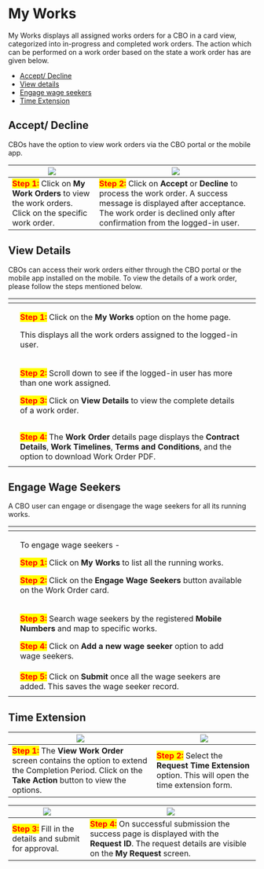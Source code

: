 # My Works

My Works displays all assigned works orders for a CBO in a card view, categorized into in-progress and completed work orders. The action which can be performed on a work order based on the state a work order has are given below.

* [Accept/ Decline](my-works.md#accept-decline)
* [View details](my-works.md#view-details)
* [Engage wage seekers](my-works.md#engage-wage-seekers)
* [Time Extension](my-works.md#time-extension)

## Accept/ Decline

CBOs have the option to view work orders via the CBO portal or the mobile app.

| ![](https://lh7-us.googleusercontent.com/y2Q8Vqop2R6JTsubUVOUDvT83Bcp5GbWyo-HlycWYFAKEg6zGVOzXiMNSPeIEB5mI\_mB42J9HBnaxXCsc6PBKsFNTkdlgdk8N7BPk5UA6JHwn8RSm0FrwyxjQLT-JdhQdgSWmBFwOXtOtxb8WmR-vw) | ![](https://lh7-us.googleusercontent.com/VXARnjBLzv4nt\_LpOWLePEIggq-eqtdOT06yE9pu2Hwy4VY78jTSHms8ylkGMmGs9to1WCPzGxioIUZYXmZrVf4XhIT\_-9pRO3GsVI4BoefOcSqAnN2-kpJM-oMCMDRrSeWguDgGZ\_E4-01smn2NqA)                                    |
| ------------------------------------------------------------------------------------------------------------------------------------------------------------------------------------------------- | -------------------------------------------------------------------------------------------------------------------------------------------------------------------------------------------------------------------------------------- |
| <mark style="color:red;">**Step 1:**</mark> Click on **My Work Orders** to view the work orders. Click on the specific work order.                                                                | <mark style="color:red;">**Step 2:**</mark> Click on **Accept** or **Decline** to process the work order. A success message is displayed after acceptance. The work order is declined only after confirmation from the logged-in user. |

## **View Details**

CBOs can access their work orders either through the CBO portal or the mobile app installed on the mobile. To view the details of a work order, please follow the steps mentioned below.&#x20;

<table data-card-size="large" data-view="cards"><thead><tr><th></th><th></th><th></th></tr></thead><tbody><tr><td><img src="../../../../../../.gitbook/assets/image (130).png" alt=""></td><td><p><mark style="color:red;"><strong>Step 1:</strong></mark> Click on the <strong>My Works</strong> option on the home page. </p><p>This displays all the work orders assigned to the logged-in user.</p></td><td></td></tr><tr><td><img src="../../../../../../.gitbook/assets/image (70).png" alt=""></td><td><p><mark style="color:red;"><strong>Step 2:</strong></mark> Scroll down to see if the logged-in user has more than one work assigned.</p><p><mark style="color:red;"><strong>Step 3:</strong></mark> Click on <strong>View Details</strong> to view the complete details of a work order.</p></td><td></td></tr><tr><td><img src="../../../../../../.gitbook/assets/image (1) (1).png" alt=""></td><td></td><td></td></tr><tr><td><img src="../../../../../../.gitbook/assets/image (8).png" alt=""></td><td></td><td></td></tr><tr><td><img src="../../../../../../.gitbook/assets/image (56).png" alt=""></td><td><mark style="color:red;"><strong>Step 4:</strong></mark> The <strong>Work Order</strong> details page displays the <strong>Contract Details</strong>, <strong>Work Timelines</strong>, <strong>Terms and Conditions</strong>, and the option to download Work Order PDF.</td><td></td></tr><tr><td><img src="../../../../../../.gitbook/assets/image (100).png" alt=""></td><td></td><td></td></tr></tbody></table>

## **Engage Wage Seekers**

A CBO user can engage or disengage the wage seekers for all its running works.

<table data-card-size="large" data-view="cards"><thead><tr><th></th><th></th><th></th></tr></thead><tbody><tr><td><img src="../../../../../../.gitbook/assets/image (121).png" alt=""></td><td><p>To engage wage seekers -</p><p><mark style="color:red;"><strong>Step 1:</strong></mark> Click on <strong>My Works</strong> to list all the running works.</p><p><mark style="color:red;"><strong>Step 2:</strong></mark> Click on the <strong>Engage Wage Seekers</strong> button available on the Work Order card.</p></td><td></td></tr><tr><td><img src="../../../../../../.gitbook/assets/image (7).png" alt=""></td><td><p><mark style="color:red;"><strong>Step 3:</strong></mark> Search wage seekers by the registered <strong>Mobile Numbers</strong> and map to specific works. </p><p><mark style="color:red;"><strong>Step 4:</strong></mark> Click on <strong>Add a new wage seeker</strong> option to add wage seekers.</p></td><td></td></tr><tr><td><img src="../../../../../../.gitbook/assets/image (106).png" alt=""></td><td><mark style="color:red;"><strong>Step 5:</strong></mark> Click on <strong>Submit</strong> once all the wage seekers are added. This saves the wage seeker record.</td><td></td></tr><tr><td><img src="../../../../../../.gitbook/assets/image (47).png" alt=""></td><td></td><td></td></tr></tbody></table>

## **Time Extension**

| ![](https://lh4.googleusercontent.com/1UnzN2NgYgO\_eqY3ZJra7SFLGab1w6xEm1G8cKeq8\_RJSKnZr5wJFOaYsc0fj721y9u4Pb0AnHz\_u-RCZB9G1wsFksXjI1iDq44tsZKLq8NBPNsAnme1DEBKuxwQs\_Zx6eCjKHFvftACzEp4EIo7gA) | ![](https://lh3.googleusercontent.com/vesvaEQDxgDy0h80mU9ZG9\_d2m28ytimDg\_HCn6JH6ZMPkgeDm0Fw82H-F1pxpApfnNQO1J5HErZsqao-uKXsn7dB-UhjjxIrbOj-hJTeo3BilF2yQrq-rgmWk\_9y8WfqHkwzXC7FhGhrQZXE6W7lw) |
| ------------------------------------------------------------------------------------------------------------------------------------------------------------------------------------------------- | ------------------------------------------------------------------------------------------------------------------------------------------------------------------------------------------------ |
| <mark style="color:red;">**Step 1:**</mark> The **View Work Order** screen contains the option to extend the Completion Period. Click on the **Take Action** button to view the options.          | <mark style="color:red;">**Step 2:**</mark> Select the **Request Time Extension** option. This will open the time extension form.                                                                |

| ![](https://lh3.googleusercontent.com/Mleo9lsKpMC1Wm44DCG34zQRBCnDOrkCjGkKkyO6Xlkbb4Y\_fAyH\_GTTtnrAO5AqWJx-tfJdsxJ9OGPHCf88isU-fDK\_gf7YkKlervW9WGhBS00kFTSjVYc99OJvlmM\_baHkbEX4dceMzMTbPNWeug) | ![](https://lh5.googleusercontent.com/gQ7\_MlBlzay6N\_2MwGEFGo\_5msp4zU40X657HsHqjRS3W\_cHnZucfSX43dD-R-7imFBFpHG5Ea2CkSdLmpqp8LxF6dMaI4IOQOK3fxJd0RCfTNuhG8jbbQ13o7Ve5kUsKyaE1eRQkH4XFbB6NENC5A) |
| ------------------------------------------------------------------------------------------------------------------------------------------------------------------------------------------------- | ------------------------------------------------------------------------------------------------------------------------------------------------------------------------------------------------- |
| <mark style="color:red;">**Step 3:**</mark> Fill in the details and submit for approval.                                                                                                          | <mark style="color:red;">**Step 4:**</mark> On successful submission the success page is displayed with the **Request ID**. The request details are visible on the **My Request** screen.         |

